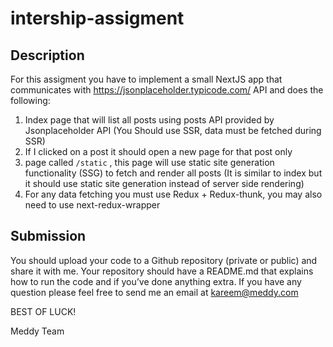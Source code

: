 # intership-assigment
## Description
For this assigment you have to implement a small NextJS app that communicates with https://jsonplaceholder.typicode.com/ API and does the following:

1. Index page that will list all posts using posts API provided by Jsonplaceholder API (You Should use SSR, data must be fetched during SSR)
2. If I clicked on a post it should open a new page for that post only
3. page called `/static` , this page will use static site generation functionality (SSG) to fetch and render all posts (It is similar to index but it should use static site generation instead of server side rendering)
4. For any data fetching you must use Redux + Redux-thunk, you may also need to use next-redux-wrapper
## Submission
You should upload your code to a Github repository (private or public) and share it with me. Your repository should have a README.md that explains how to run the code and if you’ve done anything extra. If you have any question please feel free to send me an email at kareem@meddy.com

BEST OF LUCK!

Meddy Team
